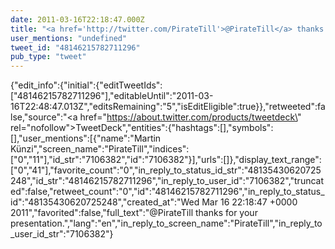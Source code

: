 ```yaml
---
date: 2011-03-16T22:18:47.000Z
title: "<a href='http://twitter.com/PirateTill'>@PirateTill</a> thanks for your presentation.″"
user_mentions: "undefined"
tweet_id: "48146215782711296"
pub_type: "tweet"
---
```

{"edit_info":{"initial":{"editTweetIds":["48146215782711296"],"editableUntil":"2011-03-16T22:48:47.013Z","editsRemaining":"5","isEditEligible":true}},"retweeted":false,"source":"<a href=\"https://about.twitter.com/products/tweetdeck\" rel=\"nofollow\">TweetDeck</a>","entities":{"hashtags":[],"symbols":[],"user_mentions":[{"name":"Martin Künzi","screen_name":"PirateTill","indices":["0","11"],"id_str":"7106382","id":"7106382"}],"urls":[]},"display_text_range":["0","41"],"favorite_count":"0","in_reply_to_status_id_str":"48135430620725248","id_str":"48146215782711296","in_reply_to_user_id":"7106382","truncated":false,"retweet_count":"0","id":"48146215782711296","in_reply_to_status_id":"48135430620725248","created_at":"Wed Mar 16 22:18:47 +0000 2011","favorited":false,"full_text":"@PirateTill thanks for your presentation.","lang":"en","in_reply_to_screen_name":"PirateTill","in_reply_to_user_id_str":"7106382"}

